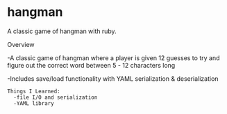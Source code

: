 # hangman
A classic game of hangman with ruby.

Overview

-A classic game of hangman where a player is given 12 guesses to try and figure out the correct word between 5 - 12 characters long

-Includes save/load functionality with YAML serialization & deserialization

    Things I Learned:
      -file I/O and serialization
      -YAML library

